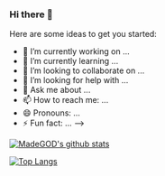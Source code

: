 ### Hi there 👋

Here are some ideas to get you started:

- 🔭 I’m currently working on ...
- 🌱 I’m currently learning ...
- 👯 I’m looking to collaborate on ...
- 🤔 I’m looking for help with ...
- 💬 Ask me about ...
- 📫 How to reach me: ...
- 😄 Pronouns: ...
- ⚡ Fun fact: ...
-->


[![MadeGOD's github stats](https://github-readme-stats.vercel.app/api?username=MadeGOD)](https://github.com/anuraghazra/github-readme-stats)

[![Top Langs](https://github-readme-stats.vercel.app/api/top-langs/?username=MadeGOD)](https://github.com/anuraghazra/github-readme-stats)
